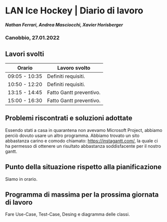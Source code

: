 # LAN Ice Hockey | Diario di lavoro
##### Nathan Ferrari, Andrea Masciocchi, Xavier Horisberger
### Canobbio, 27.01.2022

## Lavori svolti

| Orario | Lavoro svolto |
|-|-|
| 09:05 - 10:35 | Definiti requisiti. |
| 10:50 - 12:20 | Definiti requisiti. |
| 13:15 - 14:45 | Fatto Gantt preventivo. |
| 15:00 - 16:30 | Fatto Gantt preventivo. |

##  Problemi riscontrati e soluzioni adottate
Essendo stati a casa in quarantena non avevamo Microsoft Project, abbiamo perciò dovuto usare un altro programma. Abbiamo trovato un sito abbastanza carino e comodo chiamato: https://instagantt.com/, la quale ci ha permesso di ottenere un risultato abbastanza soddisfacente per il nostro gantt.

##  Punto della situazione rispetto alla pianificazione
Siamo in orario.

## Programma di massima per la prossima giornata di lavoro
Fare Use-Case, Test-Case, Desing e diagramma delle classi.
